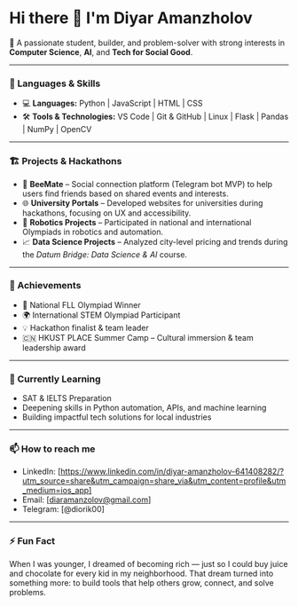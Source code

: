 # Hi there 👋 I'm Diyar Amanzholov

🚀 A passionate student, builder, and problem-solver with strong interests in **Computer Science**, **AI**, and **Tech for Social Good**.

---

### 🧠 Languages & Skills

- 💻 **Languages:** Python | JavaScript | HTML | CSS
- 🛠️ **Tools & Technologies:** VS Code | Git & GitHub | Linux | Flask | Pandas | NumPy | OpenCV 

---

### 🏗️ Projects & Hackathons

- 🐝 **BeeMate** – Social connection platform (Telegram bot MVP) to help users find friends based on shared events and interests.
- 🌐 **University Portals** – Developed websites for universities during hackathons, focusing on UX and accessibility.
- 🤖 **Robotics Projects** – Participated in national and international Olympiads in robotics and automation.
- 📈 **Data Science Projects** – Analyzed city-level pricing and trends during the *Datum Bridge: Data Science & AI* course.

---

### 🏅 Achievements

- 🥇 National FLL Olympiad Winner
- 🌍 International STEM Olympiad Participant
- 💡 Hackathon finalist & team leader
- 🇨🇳 HKUST PLACE Summer Camp – Cultural immersion & team leadership award

---

### 🌱 Currently Learning

- SAT & IELTS Preparation
- Deepening skills in Python automation, APIs, and machine learning
- Building impactful tech solutions for local industries

---

### 📫 How to reach me

- LinkedIn: [https://www.linkedin.com/in/diyar-amanzholov-641408282/?utm_source=share&utm_campaign=share_via&utm_content=profile&utm_medium=ios_app]
- Email: [diaramanzolov@gmail.com]
- Telegram: [@diorik00]

---

### ⚡ Fun Fact

When I was younger, I dreamed of becoming rich — just so I could buy juice and chocolate for every kid in my neighborhood. That dream turned into something more: to build tools that help others grow, connect, and solve problems.

